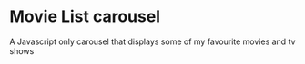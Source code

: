 # Movie List carousel
 A Javascript only carousel that displays some of my favourite movies and tv shows
